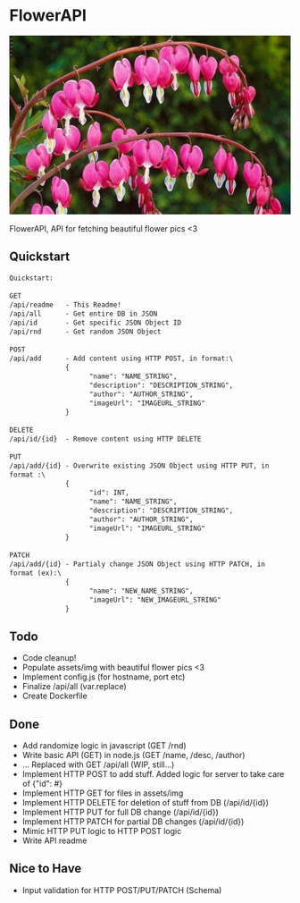 # FlowerAPI

[![Flower](https://raw.githubusercontent.com/Stenstromen/stenstromen.github.io/main/public/img/flower.jpg)](https://raw.githubusercontent.com/Stenstromen/stenstromen.github.io/main/public/img/flower.jpg)

FlowerAPI, API for fetching beautiful flower pics <3

## Quickstart
```
Quickstart:

GET
/api/readme   - This Readme!
/api/all      - Get entire DB in JSON
/api/id       - Get specific JSON Object ID
/api/rnd      - Get random JSON Object

POST
/api/add      - Add content using HTTP POST, in format:\
              {
                    "name": "NAME_STRING",
                    "description": "DESCRIPTION_STRING",
                    "author": "AUTHOR_STRING",
                    "imageUrl": "IMAGEURL_STRING"
              }

DELETE
/api/id/{id}  - Remove content using HTTP DELETE 

PUT 
/api/add/{id} - Overwrite existing JSON Object using HTTP PUT, in format :\
              {
                    "id": INT,
                    "name": "NAME_STRING",
                    "description": "DESCRIPTION_STRING",
                    "author": "AUTHOR_STRING",
                    "imageUrl": "IMAGEURL_STRING"
              }

PATCH
/api/add/{id} - Partialy change JSON Object using HTTP PATCH, in format (ex):\
              {
                    "name": "NEW_NAME_STRING",
                    "imageUrl": "NEW_IMAGEURL_STRING"
              }
```

## Todo
* Code cleanup!
* Populate assets/img with beautiful flower pics <3 
* Implement config.js (for hostname, port etc)
* Finalize /api/all (var.replace)
* Create Dockerfile 

## Done
* Add randomize logic in javascript (GET /rnd)
* Write basic API (GET) in node.js (GET /name, /desc, /author)
* ... Replaced with GET /api/all (WIP, still...)
* Implement HTTP POST to add stuff. Added logic for server to take care of {"id": #}
* Implement HTTP GET for files in assets/img
* Implement HTTP DELETE for deletion of stuff from DB (/api/id/{id})
* Implement HTTP PUT for full DB change (/api/id/{id})
* Implement HTTP PATCH for partial DB changes (/api/id/{id})
* Mimic HTTP PUT logic to HTTP POST logic
* Write API readme

## Nice to Have
* Input validation for HTTP POST/PUT/PATCH (Schema)